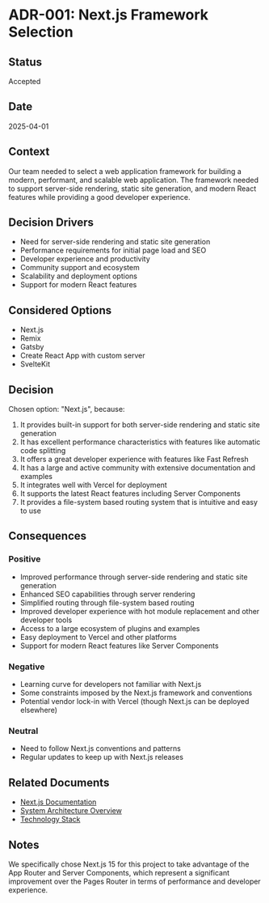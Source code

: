 # ADR-001: Next.js Framework Selection

## Status

Accepted

## Date

2025-04-01

## Context

Our team needed to select a web application framework for building a modern, performant, and scalable web application. The framework needed to support server-side rendering, static site generation, and modern React features while providing a good developer experience.

## Decision Drivers

* Need for server-side rendering and static site generation
* Performance requirements for initial page load and SEO
* Developer experience and productivity
* Community support and ecosystem
* Scalability and deployment options
* Support for modern React features

## Considered Options

* Next.js
* Remix
* Gatsby
* Create React App with custom server
* SvelteKit

## Decision

Chosen option: "Next.js", because:

1. It provides built-in support for both server-side rendering and static site generation
2. It has excellent performance characteristics with features like automatic code splitting
3. It offers a great developer experience with features like Fast Refresh
4. It has a large and active community with extensive documentation and examples
5. It integrates well with Vercel for deployment
6. It supports the latest React features including Server Components
7. It provides a file-system based routing system that is intuitive and easy to use

## Consequences

### Positive

* Improved performance through server-side rendering and static site generation
* Enhanced SEO capabilities through server rendering
* Simplified routing through file-system based routing
* Improved developer experience with hot module replacement and other developer tools
* Access to a large ecosystem of plugins and examples
* Easy deployment to Vercel and other platforms
* Support for modern React features like Server Components

### Negative

* Learning curve for developers not familiar with Next.js
* Some constraints imposed by the Next.js framework and conventions
* Potential vendor lock-in with Vercel (though Next.js can be deployed elsewhere)

### Neutral

* Need to follow Next.js conventions and patterns
* Regular updates to keep up with Next.js releases

## Related Documents

* [Next.js Documentation](https://nextjs.org/docs)
* [System Architecture Overview](../../explanation/architecture-overview.md)
* [Technology Stack](../../explanation/technology-stack.md)

## Notes

We specifically chose Next.js 15 for this project to take advantage of the App Router and Server Components, which represent a significant improvement over the Pages Router in terms of performance and developer experience.
